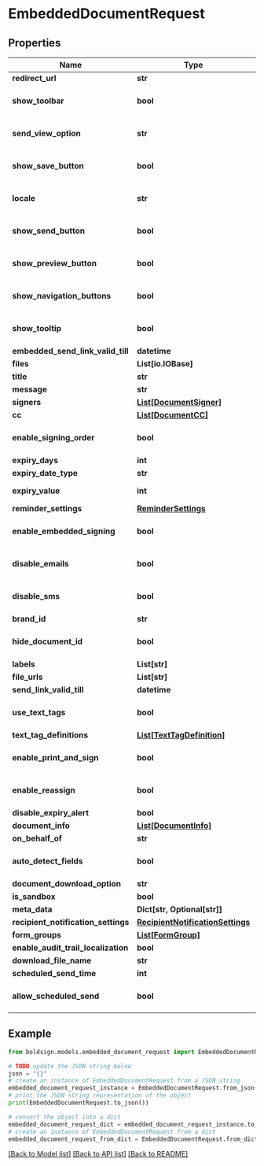 # EmbeddedDocumentRequest


## Properties

Name | Type | Description | Notes
------------ | ------------- | ------------- | -------------
**redirect_url** | **str** |  | [optional] 
**show_toolbar** | **bool** |  | [optional] [default to False]
**send_view_option** | **str** |  | [optional] [default to 'PreparePage']
**show_save_button** | **bool** |  | [optional] [default to True]
**locale** | **str** |  | [optional] [default to 'EN']
**show_send_button** | **bool** |  | [optional] [default to True]
**show_preview_button** | **bool** |  | [optional] [default to True]
**show_navigation_buttons** | **bool** |  | [optional] [default to True]
**show_tooltip** | **bool** |  | [optional] [default to False]
**embedded_send_link_valid_till** | **datetime** |  | [optional] 
**files** | **List[io.IOBase]** |  | [optional] 
**title** | **str** |  | [optional] 
**message** | **str** |  | [optional] 
**signers** | [**List[DocumentSigner]**](DocumentSigner.md) |  | [optional] 
**cc** | [**List[DocumentCC]**](DocumentCC.md) |  | [optional] 
**enable_signing_order** | **bool** |  | [optional] [default to False]
**expiry_days** | **int** |  | [optional] 
**expiry_date_type** | **str** |  | [optional] 
**expiry_value** | **int** |  | [optional] [default to 60]
**reminder_settings** | [**ReminderSettings**](ReminderSettings.md) |  | [optional] 
**enable_embedded_signing** | **bool** |  | [optional] [default to False]
**disable_emails** | **bool** |  | [optional] [default to False]
**disable_sms** | **bool** |  | [optional] [default to False]
**brand_id** | **str** |  | [optional] 
**hide_document_id** | **bool** |  | [optional] [default to False]
**labels** | **List[str]** |  | [optional] 
**file_urls** | **List[str]** |  | [optional] 
**send_link_valid_till** | **datetime** |  | [optional] 
**use_text_tags** | **bool** |  | [optional] [default to False]
**text_tag_definitions** | [**List[TextTagDefinition]**](TextTagDefinition.md) |  | [optional] 
**enable_print_and_sign** | **bool** |  | [optional] [default to False]
**enable_reassign** | **bool** |  | [optional] [default to True]
**disable_expiry_alert** | **bool** |  | [optional] 
**document_info** | [**List[DocumentInfo]**](DocumentInfo.md) |  | [optional] 
**on_behalf_of** | **str** |  | [optional] 
**auto_detect_fields** | **bool** |  | [optional] [default to False]
**document_download_option** | **str** |  | [optional] 
**is_sandbox** | **bool** |  | [optional] 
**meta_data** | **Dict[str, Optional[str]]** |  | [optional] 
**recipient_notification_settings** | [**RecipientNotificationSettings**](RecipientNotificationSettings.md) |  | [optional] 
**form_groups** | [**List[FormGroup]**](FormGroup.md) |  | [optional] 
**enable_audit_trail_localization** | **bool** |  | [optional] 
**download_file_name** | **str** |  | [optional] 
**scheduled_send_time** | **int** |  | [optional] 
**allow_scheduled_send** | **bool** |  | [optional] [default to False]

## Example

```python
from boldsign.models.embedded_document_request import EmbeddedDocumentRequest

# TODO update the JSON string below
json = "{}"
# create an instance of EmbeddedDocumentRequest from a JSON string
embedded_document_request_instance = EmbeddedDocumentRequest.from_json(json)
# print the JSON string representation of the object
print(EmbeddedDocumentRequest.to_json())

# convert the object into a dict
embedded_document_request_dict = embedded_document_request_instance.to_dict()
# create an instance of EmbeddedDocumentRequest from a dict
embedded_document_request_from_dict = EmbeddedDocumentRequest.from_dict(embedded_document_request_dict)
```
[[Back to Model list]](../README.md#documentation-for-models) [[Back to API list]](../README.md#documentation-for-api-endpoints) [[Back to README]](../README.md)


